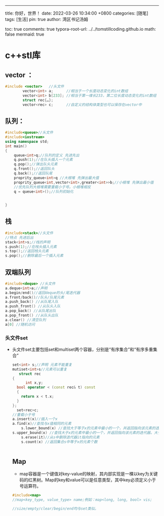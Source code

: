 ---
title: 你好，世界！
date: 2022-03-26 10:34:00 +0800
categories: [随笔]
tags: [生活]
pin: true
author: 湾区书记汤姆

toc: true
comments: true
typora-root-url: ../../tomstillcoding.github.io
math: false
mermaid: true







# c++stl库


## vector ：

```c++
#include <vector> 	//头文件
		vector<int> a;		//相当于一个长度动态变化的int数组
		vector<int> b[233];	//相当于第一维长233，第二位长度动态变化的int数组
		struct rec{…};
		vector<rec> c;		//自定义的结构体类型也可以保存在vector中
```



## 队列： 

```c++
#include<queue>//头文件
#include<iostream>
using namespace std;
int main()
{
    queue<int>q;//队列的定义 先进先出 
    q.push(1);//在队头插入一个元素
    q.pop();//弹出队头元素
    q.front();//返回队头
    q.back();//返回队尾
    proprity_queue<int>q //大根堆 先弹出最大值
    proprity_queue<int,vector<int>,greater<int>>b;//小根堆 先弹出最小值
   	//优先队列大根堆需要重载小于号。小根堆相反
    q = queue<int>();//队列初始化 
    
    
}
```

## 栈

```c++
#include<stack>//头文件
//特点 先进后出
stack<int>s;//栈的声明
s.push(1);//在栈头插入元素
s.top();//返回栈头元素
s.pop();//删除最后一个插入元素


```

## 双端队列

```c++
#include<deque> //头文件
a.deque<int>a;//声明
a.begin/end()//返回deque的头/尾迭代器
a.front/back()//队头/队尾元素
a.push_back() //从队尾入队
a.push_front() //从队头入队
a.pop_back() //从队尾出队
a.pop_front() //从队头出队
a.clear() //清空队列
a[0] //随机访问
```



### 头文件set

+ 头文件set主要包括set和multiset两个容器，分别是“有序集合”和“有序多重集合”

  ```c++
  set<int> s;//声明 元素不能重复
  mutiset<int>s//元素可以重复
     struct rec
  {
    	int x,y;
  	bool operator < (const rec& t) const
  	{
      return x < t.x;
  	}
  };
  	set<rec>c;
  //重载小于号
  a.insert(x)//插入一个x
  a.find(x)//查找与x值相同的元素
      s.lower_bound(x) //查找大于等于x的元素中最小的一个，并返回指向该元素的迭代器。注意是大于等于
  s.upper_bound(x) //查找大于x的元素中最小的一个，并返回指向该元素的迭代器。大于
      s.erase(it)//从s中删除迭代器it指向的元素
      s.count(x) //返回集合s中等于x的元素个数 
    
  ```

   ## Map

  + map容器是一个键值对key-value的映射，其内部实现是一棵以key为关键码的红黑树。Map的key和value可以是任意类型，其中key必须定义小于号运算符。

  ```c++
  #include<map>
  //map<key_type, value_type> name;例如：map<long, long, bool> vis;
  
  //size/empty/clear/begin/end均与set类似。
  ```

  
